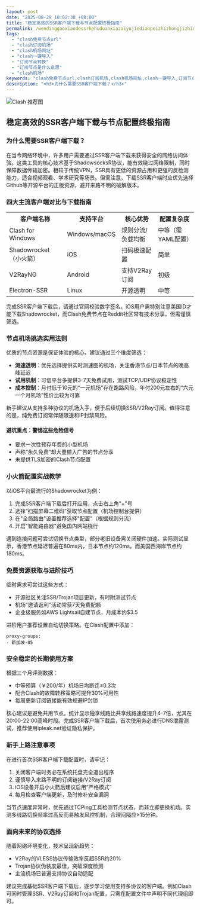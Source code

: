 ```yaml
---
layout: post
date: "2025-08-29 10:02:38 +08:00"
title: "稳定高效的SSR客户端下载与节点配置终极指南"
permalink: /wendinggaoxiaodessrkehuduanxiazaiyujiedianpeizhizhongjizhinan/
tags:
  - "clash免费节点url"
  - "clash订阅机场"
  - "clash机场网址"
  - "clash一键导入"
  - "订阅节点转换"
  - "订阅节点是什么意思"
  - "clash机场"
keywords: "clash免费节点url,clash订阅机场,clash机场网址,clash一键导入,订阅节点转换,订阅节点是什么意思,clash机场"
description: "<h3>为什么需要SSR客户端下载？</h3>"
---
```


![Clash 推荐图](https://clashjd.github.io/assets/img/clash订阅节点购买.png)

## 稳定高效的SSR客户端下载与节点配置终极指南

<h3>为什么需要SSR客户端下载？</h3>
<p>在当今网络环境中，许多用户需要通过SSR客户端下载来获得安全的网络访问体验。这类工具的核心技术基于ShadowsocksR协议，能有效绕过网络限制，同时保障数据传输加密。相较于传统VPN，SSR具有更低的资源占用和更强的反检测能力，适合视频观看、学术研究等场景。但需注意，下载SSR客户端时应优先选择Github等开源平台的正版资源，避开来路不明的破解版本。</p>
<h3>四大主流客户端对比与下载指南</h3>
<table>
<tr>
<th>客户端名称</th>
<th>支持平台</th>
<th>核心优势</th>
<th>配置复杂度</th>
</tr>
<tr>
<td>Clash for Windows</td>
<td>Windows/macOS</td>
<td>规则分流/负载均衡</td>
<td>中等（需YAML配置）</td>
</tr>
<tr>
<td>Shadowrocket（小火箭）</td>
<td>iOS</td>
<td>扫码极速配置</td>
<td>简单</td>
</tr>
<tr>
<td>V2RayNG</td>
<td>Android</td>
<td>支持V2Ray订阅</td>
<td>初级</td>
</tr>
<tr>
<td>Electron-SSR</td>
<td>Linux</td>
<td>开源透明</td>
<td>中等</td>
</tr>
</table>
<p>完成SSR客户端下载后，请通过官网校验数字签名。iOS用户需特别注意美国ID才能下载Shadowrocket，而Clash免费节点在Reddit社区常有技术分享，但需谨慎筛选。</p>
<h3>节点机场挑选实用法则</h3>
<p>优质的节点资源是保证体验的核心，建议通过三个维度筛选：</p>
<ul>
<li><strong>测速透明</strong>：优先选择提供实时测速图的机场，关注香港节点/日本节点的晚高峰延迟</li>
<li><strong>试用机制</strong>：可信平台多提供3-7天免费试用，测试TCP/UDP协议稳定性</li>
<li><strong>成本控制</strong>：月付低于10元的“一元机场”存在跑路风险，年付200元左右的“六元一个月机场”性价比较为可靠</li>
</ul>
<p>新手建议从支持多种协议的机场入手，便于后续切换SSR/V2Ray订阅。值得注意的是，纯免费订阅常伴随限速和IP封禁风险。</p>
<h4>避坑重点：警惕这些危险信号</h4>
<ul>
<li>要求一次性预存年费的小型机场</li>
<li>声称“永久免费”却大量植入广告的节点分享</li>
<li>未提供TLS加密的Clash节点配置</li>
</ul>
<h3>小火箭配置实战教学</h3>
<p>以iOS平台最流行的Shadowrocket为例：</p>
<ol>
<li>完成SSR客户端下载后打开应用，点击右上角"+"号</li>
<li>选择“扫描屏幕二维码”获取节点配置（机场控制台提供）</li>
<li>在"全局路由"设置推荐选择"配置"（根据规则分流）</li>
<li>开启"智能路由器"避免国内网站绕行</li>
</ol>
<p>遇到连接问题可尝试切换节点类型，部分老旧设备需关闭硬件加速。实际测试显示，香港节点延迟普遍在80ms内，日本节点约120ms，而美国西海岸节点约180ms。</p>
<h3>免费资源获取与进阶技巧</h3>
<p>临时需求可尝试这些方式：</p>
<ul>
<li>开源社区关注SSR/Trojan项目更新，有时附测试节点</li>
<li>机场"邀请返利"活动常获7天免费配额</li>
<li>企业级服务如AWS Lightsail自建节点，月成本约$3.5</li>
</ul>
<p>进阶用户推荐设置自动切换策略。在Clash配置中添加：</p>
<pre><code>proxy-groups:
- 新加坡-05</code></pre>
<h3>安全稳定的长期使用方案</h3>
<p>根据三个月评测数据：</p>
<ul>
<li>中等预算（￥200/年）机场日均断连≤0.3次</li>
<li>配合Clash的故障转移策略可提升30%可用性</li>
<li>每周更新订阅链接能有效规避IP封锁</li>
</ul>
<p>核心建议是避免共用节点。统计显示独享线路比共享线路速度提升4-7倍，尤其在20:00-22:00高峰时段。完成SSR客户端下载后，首次使用务必进行DNS泄露测试，推荐使用ipleak.net验证隐私保护。</p>
<h3>新手上路注意事项</h3>
<p>在进行首次SSR客户端下载配置时，请牢记：</p>
<ol>
<li>关闭客户端时务必在系统托盘完全退出程序</li>
<li>谨慎导入来路不明的订阅链接/V2Ray订阅</li>
<li>iOS设备开启小火箭后建议启用“严格模式”</li>
<li>每月检查客户端更新，及时修补安全漏洞</li>
</ol>
<p>当节点速度异常时，优先通过TCPing工具检测节点状态，而非立即更换机场。实测多线路切换频率过高反而易触发风控机制，合理间隔应≥15分钟。</p>
<h3>面向未来的协议选择</h3>
<p>随着网络环境变化，技术呈现新趋势：</p>
<ul>
<li>V2Ray的VLESS协议传输效率反超SSR约20%</li>
<li>Trojan协议伪装度最佳，突破深度检测</li>
<li>主流机场已普遍支持协议自动适配</li>
</ul>
<p>建议完成基础SSR客户端下载后，逐步学习使用支持多协议的客户端。例如Clash可同时管理SSR、V2Ray订阅和Trojan配置，只需在配置文件中声明不同代理组即可。</p>